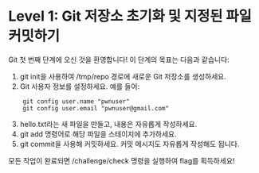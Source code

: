 # Level 1: Git 저장소 초기화 및 지정된 파일 커밋하기

Git 첫 번째 단계에 오신 것을 환영합니다! 이 단계의 목표는 다음과 같습니다:

1. git init을 사용하여 /tmp/repo 경로에 새로운 Git 저장소를 생성하세요.
2. Git 사용자 정보를 설정하세요. 예를 들어:
```
    git config user.name "pwnuser"
    git config user.email "pwnuser@gmail.com"
```
3. hello.txt라는 새 파일을 만들고, 내용은 자유롭게 작성하세요.
4. git add 명령어로 해당 파일을 스테이지에 추가하세요.
5. git commit을 사용해 커밋하세요. 커밋 메시지도 자유롭게 작성해도 됩니다.

모든 작업이 완료되면 /challenge/check 명령을 실행하여 flag를 획득하세요!
